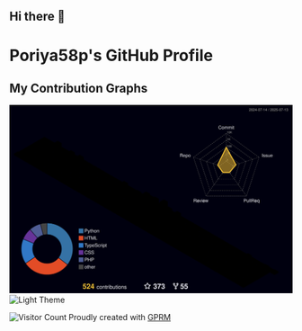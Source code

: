 ## Hi there 👋

<!--
**Poriya58p/Poriya58p** is a ✨ _special_ ✨ repository because its `README.md` (this file) appears on your GitHub profile.

Here are some ideas to get you started:

- 🔭 I’m currently working on ...
- 🌱 I’m currently learning ...
- 👯 I’m looking to collaborate on ...
- 🤔 I’m looking for help with ...
- 💬 Ask me about ...
- 📫 How to reach me: ...
- 😄 Pronouns: ...
- ⚡ Fun fact: ...
-->




# Poriya58p's GitHub Profile
## My Contribution Graphs
![Night Rainbow](./profile-3d-contrib/profile-night-rainbow.svg)
![Light Theme](./profile-3d-contrib/profile-light.svg)
<!-- 8 تصویر دیگر -->
![Visitor Count](https://visitcount.itsvg.in/api?id=Poriya58p)
Proudly created with [GPRM](https://gprm.itsvg.in)
